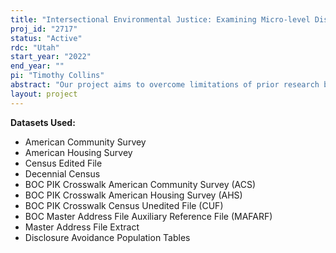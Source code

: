 ```yaml
---
title: "Intersectional Environmental Justice: Examining Micro-level Disparities in Multiple Environmental Outcomes"
proj_id: "2717"
status: "Active"
rdc: "Utah"
start_year: "2022"
end_year: ""
pi: "Timothy Collins"
abstract: "Our project aims to overcome limitations of prior research by employing restricted access Census microdata and fine-scale geographic estimates of multiple environmental conditions in cross-sectional analyses that clarify micro-level (i.e., individual/household) determinants of environmental inequity in the United States. Specifically, we will pair Census-provided American Community Survey (ACS), Decennial Census, and American Housing Survey microdata with fine-scale spatial data on environmental conditions. The research project team will provide data on environmental conditions (e.g., air, noise, and light pollution; flood hazards; land surface temperature; tree canopy cover, impervious surface; food access), which will be linked to the Census-provided microdata based on housing unit geographic identifiers prior to statistical analysis. Our statistical analyses include multivariable modeling to quantify discrete and intersectional effects of race, ethnicity, socioeconomic status, sex/gender, age, disability, nativity (i.e., U.S. vs. foreign birth), citizenship, and language on residential hazards (e.g., exposures to pollution, flood risk, heat), amenities (e.g., access to greenspace, food, water), and protective resources (e.g., air pollution monitoring, flood insurance, flood protection infrastructure). Findings will yield new estimates of environmental conditions underpinning public health and well-being for the U.S. population and subpopulations. In addition, findings will advance fundamental knowledge in the environmental justice research field by clarifying inequities experienced by intersectional subgroups based on measurement of fine-scale individual/household-level environmental exposures, amenities, and protective resources, which would be impossible with publicly available versions of the Census data."
layout: project
---
```


**Datasets Used:**

  - American Community Survey 
  - American Housing Survey 
  - Census Edited File 
  - Decennial Census 
  - BOC PIK Crosswalk American Community Survey (ACS) 
  - BOC PIK Crosswalk American Housing Survey (AHS) 
  - BOC PIK Crosswalk Census Unedited File (CUF) 
  - BOC Master Address File Auxiliary Reference File (MAFARF) 
  - Master Address File Extract 
  - Disclosure Avoidance Population Tables 

